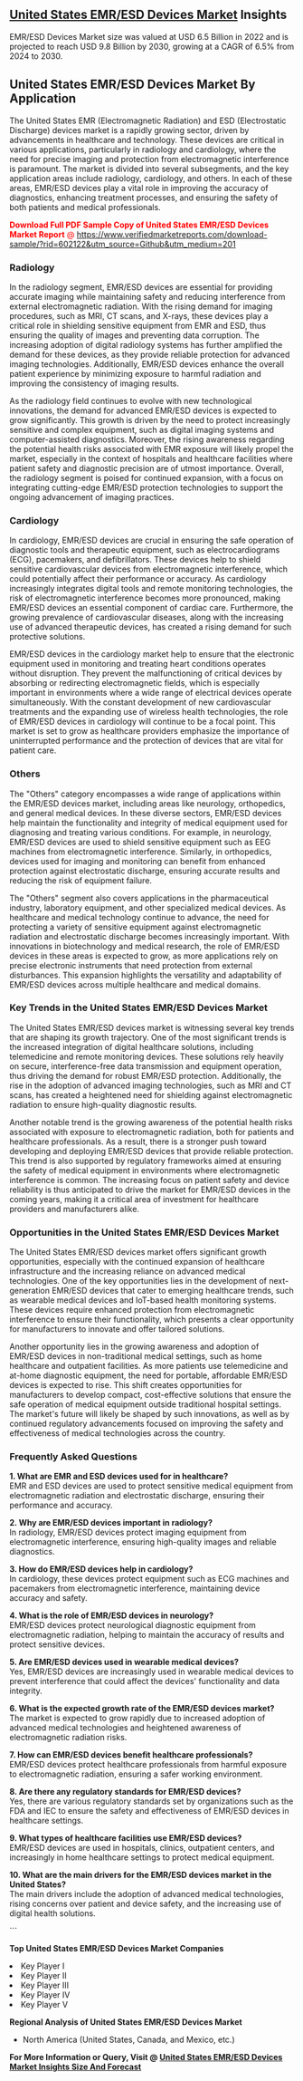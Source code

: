 <h2><a href="https://www.verifiedmarketreports.com/download-sample/?rid=602122&amp;utm_source=Github&amp;utm_medium=201" target="_blank">United States EMR/ESD Devices Market</a> Insights</h2><p>EMR/ESD Devices Market size was valued at USD 6.5 Billion in 2022 and is projected to reach USD 9.8 Billion by 2030, growing at a CAGR of 6.5% from 2024 to 2030.</p><p><h2>United States EMR/ESD Devices Market By Application</h2><p>The United States EMR (Electromagnetic Radiation) and ESD (Electrostatic Discharge) devices market is a rapidly growing sector, driven by advancements in healthcare and technology. These devices are critical in various applications, particularly in radiology and cardiology, where the need for precise imaging and protection from electromagnetic interference is paramount. The market is divided into several subsegments, and the key application areas include radiology, cardiology, and others. In each of these areas, EMR/ESD devices play a vital role in improving the accuracy of diagnostics, enhancing treatment processes, and ensuring the safety of both patients and medical professionals.</p><p><p><span class=""><span style="color: #ff0000;"><strong>Download Full PDF Sample Copy of United States EMR/ESD Devices Market Report</strong> @ </span><a href="https://www.verifiedmarketreports.com/download-sample/?rid=602122&amp;utm_source=Github&amp;utm_medium=201" target="_blank">https://www.verifiedmarketreports.com/download-sample/?rid=602122&amp;utm_source=Github&amp;utm_medium=201</a></span></p></p><h3>Radiology</h3><p>In the radiology segment, EMR/ESD devices are essential for providing accurate imaging while maintaining safety and reducing interference from external electromagnetic radiation. With the rising demand for imaging procedures, such as MRI, CT scans, and X-rays, these devices play a critical role in shielding sensitive equipment from EMR and ESD, thus ensuring the quality of images and preventing data corruption. The increasing adoption of digital radiology systems has further amplified the demand for these devices, as they provide reliable protection for advanced imaging technologies. Additionally, EMR/ESD devices enhance the overall patient experience by minimizing exposure to harmful radiation and improving the consistency of imaging results.</p><p>As the radiology field continues to evolve with new technological innovations, the demand for advanced EMR/ESD devices is expected to grow significantly. This growth is driven by the need to protect increasingly sensitive and complex equipment, such as digital imaging systems and computer-assisted diagnostics. Moreover, the rising awareness regarding the potential health risks associated with EMR exposure will likely propel the market, especially in the context of hospitals and healthcare facilities where patient safety and diagnostic precision are of utmost importance. Overall, the radiology segment is poised for continued expansion, with a focus on integrating cutting-edge EMR/ESD protection technologies to support the ongoing advancement of imaging practices.</p><h3>Cardiology</h3><p>In cardiology, EMR/ESD devices are crucial in ensuring the safe operation of diagnostic tools and therapeutic equipment, such as electrocardiograms (ECG), pacemakers, and defibrillators. These devices help to shield sensitive cardiovascular devices from electromagnetic interference, which could potentially affect their performance or accuracy. As cardiology increasingly integrates digital tools and remote monitoring technologies, the risk of electromagnetic interference becomes more pronounced, making EMR/ESD devices an essential component of cardiac care. Furthermore, the growing prevalence of cardiovascular diseases, along with the increasing use of advanced therapeutic devices, has created a rising demand for such protective solutions.</p><p>EMR/ESD devices in the cardiology market help to ensure that the electronic equipment used in monitoring and treating heart conditions operates without disruption. They prevent the malfunctioning of critical devices by absorbing or redirecting electromagnetic fields, which is especially important in environments where a wide range of electrical devices operate simultaneously. With the constant development of new cardiovascular treatments and the expanding use of wireless health technologies, the role of EMR/ESD devices in cardiology will continue to be a focal point. This market is set to grow as healthcare providers emphasize the importance of uninterrupted performance and the protection of devices that are vital for patient care.</p><h3>Others</h3><p>The "Others" category encompasses a wide range of applications within the EMR/ESD devices market, including areas like neurology, orthopedics, and general medical devices. In these diverse sectors, EMR/ESD devices help maintain the functionality and integrity of medical equipment used for diagnosing and treating various conditions. For example, in neurology, EMR/ESD devices are used to shield sensitive equipment such as EEG machines from electromagnetic interference. Similarly, in orthopedics, devices used for imaging and monitoring can benefit from enhanced protection against electrostatic discharge, ensuring accurate results and reducing the risk of equipment failure.</p><p>The "Others" segment also covers applications in the pharmaceutical industry, laboratory equipment, and other specialized medical devices. As healthcare and medical technology continue to advance, the need for protecting a variety of sensitive equipment against electromagnetic radiation and electrostatic discharge becomes increasingly important. With innovations in biotechnology and medical research, the role of EMR/ESD devices in these areas is expected to grow, as more applications rely on precise electronic instruments that need protection from external disturbances. This expansion highlights the versatility and adaptability of EMR/ESD devices across multiple healthcare and medical domains.</p><h3>Key Trends in the United States EMR/ESD Devices Market</h3><p>The United States EMR/ESD devices market is witnessing several key trends that are shaping its growth trajectory. One of the most significant trends is the increased integration of digital healthcare solutions, including telemedicine and remote monitoring devices. These solutions rely heavily on secure, interference-free data transmission and equipment operation, thus driving the demand for robust EMR/ESD protection. Additionally, the rise in the adoption of advanced imaging technologies, such as MRI and CT scans, has created a heightened need for shielding against electromagnetic radiation to ensure high-quality diagnostic results.</p><p>Another notable trend is the growing awareness of the potential health risks associated with exposure to electromagnetic radiation, both for patients and healthcare professionals. As a result, there is a stronger push toward developing and deploying EMR/ESD devices that provide reliable protection. This trend is also supported by regulatory frameworks aimed at ensuring the safety of medical equipment in environments where electromagnetic interference is common. The increasing focus on patient safety and device reliability is thus anticipated to drive the market for EMR/ESD devices in the coming years, making it a critical area of investment for healthcare providers and manufacturers alike.</p><h3>Opportunities in the United States EMR/ESD Devices Market</h3><p>The United States EMR/ESD devices market offers significant growth opportunities, especially with the continued expansion of healthcare infrastructure and the increasing reliance on advanced medical technologies. One of the key opportunities lies in the development of next-generation EMR/ESD devices that cater to emerging healthcare trends, such as wearable medical devices and IoT-based health monitoring systems. These devices require enhanced protection from electromagnetic interference to ensure their functionality, which presents a clear opportunity for manufacturers to innovate and offer tailored solutions.</p><p>Another opportunity lies in the growing awareness and adoption of EMR/ESD devices in non-traditional medical settings, such as home healthcare and outpatient facilities. As more patients use telemedicine and at-home diagnostic equipment, the need for portable, affordable EMR/ESD devices is expected to rise. This shift creates opportunities for manufacturers to develop compact, cost-effective solutions that ensure the safe operation of medical equipment outside traditional hospital settings. The market's future will likely be shaped by such innovations, as well as by continued regulatory advancements focused on improving the safety and effectiveness of medical technologies across the country.</p><h3>Frequently Asked Questions</h3><p><strong>1. What are EMR and ESD devices used for in healthcare?</strong><br>EMR and ESD devices are used to protect sensitive medical equipment from electromagnetic radiation and electrostatic discharge, ensuring their performance and accuracy.</p><p><strong>2. Why are EMR/ESD devices important in radiology?</strong><br>In radiology, EMR/ESD devices protect imaging equipment from electromagnetic interference, ensuring high-quality images and reliable diagnostics.</p><p><strong>3. How do EMR/ESD devices help in cardiology?</strong><br>In cardiology, these devices protect equipment such as ECG machines and pacemakers from electromagnetic interference, maintaining device accuracy and safety.</p><p><strong>4. What is the role of EMR/ESD devices in neurology?</strong><br>EMR/ESD devices protect neurological diagnostic equipment from electromagnetic radiation, helping to maintain the accuracy of results and protect sensitive devices.</p><p><strong>5. Are EMR/ESD devices used in wearable medical devices?</strong><br>Yes, EMR/ESD devices are increasingly used in wearable medical devices to prevent interference that could affect the devices' functionality and data integrity.</p><p><strong>6. What is the expected growth rate of the EMR/ESD devices market?</strong><br>The market is expected to grow rapidly due to increased adoption of advanced medical technologies and heightened awareness of electromagnetic radiation risks.</p><p><strong>7. How can EMR/ESD devices benefit healthcare professionals?</strong><br>EMR/ESD devices protect healthcare professionals from harmful exposure to electromagnetic radiation, ensuring a safer working environment.</p><p><strong>8. Are there any regulatory standards for EMR/ESD devices?</strong><br>Yes, there are various regulatory standards set by organizations such as the FDA and IEC to ensure the safety and effectiveness of EMR/ESD devices in healthcare settings.</p><p><strong>9. What types of healthcare facilities use EMR/ESD devices?</strong><br>EMR/ESD devices are used in hospitals, clinics, outpatient centers, and increasingly in home healthcare settings to protect medical equipment.</p><p><strong>10. What are the main drivers for the EMR/ESD devices market in the United States?</strong><br>The main drivers include the adoption of advanced medical technologies, rising concerns over patient and device safety, and the increasing use of digital health solutions.</p>```</p><p><strong>Top United States EMR/ESD Devices Market Companies</strong></p><div data-test-id=""><p><li>Key Player I</li><li> Key Player II</li><li> Key Player III</li><li> Key Player IV</li><li> Key Player V</li></p><div><strong>Regional Analysis of&nbsp;United States EMR/ESD Devices Market</strong></div><ul><li dir="ltr"><p dir="ltr">North America&nbsp;(United States, Canada, and Mexico, etc.)</p></li></ul><p><strong>For More Information or Query, Visit @&nbsp;</strong><strong><a href="https://www.verifiedmarketreports.com/product/emr-esd-devices-market/?utm_source=Github&amp;utm_medium=201" target="_blank">United States EMR/ESD Devices Market Insights Size And Forecast</a></strong></p></div>

